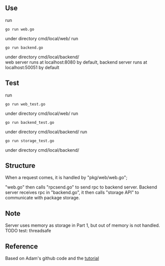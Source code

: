 ## Use
run
~~~~
go run web.go
~~~~
under directory cmd/local/web/
run
~~~~
go run backend.go
~~~~
under directory cmd/local/backend/  
web server runs at localhost:8080 by default, backend server runs at localhost:50051 by default
## Test
run
~~~~
go run web_test.go
~~~~
under directory cmd/local/web/
run
~~~~
go run backend_test.go
~~~~
under directory cmd/local/backend/
run
~~~~
go run storage_test.go
~~~~
under directory cmd/local/backend/


## Structure
  When a request comes, it is handled by "pkg/web/web.go";
  
  "web.go" then calls "rpcsend.go" to send rpc to backend server. Backend server receives rpc in "backend.go", it then calls "storage API" to communicate with package storage. 
      
## Note
Server uses memory as storage in Part 1, but out of memory is not handled.  
TODO test: threadsafe

## Reference
  Based on Adam's github code and the [tutorial](astaxie.gitbooks.io/build-web-application-with-golang) 
